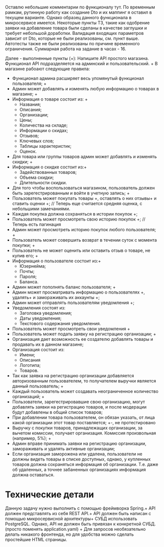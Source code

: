 Оставлю небольшие комментарии по функционалу тут.
По временным рамкам, рутинную работу как создание Dto и их маппинг я оставил в текущем варианте.
Однако образец данного функционала в микросервисе имеется.
Некоторые пункты ТЗ, такие как одобрение заявки на добавление товара были сделаны в качестве заглушки и требует небольшой доработки.
Валидация входящих параметров зависит от Dto, которые не были реализованы, см. пункт выше.
Автотесты также не были реализованы по причине временного ограничения.
Суммарная работа на задание в часах - 16.

Далее - выполненные пункты (+):
Напишите API простого магазина. Функционал API подразделяется на админский и пользовательский. +
В магазине рабоают следующие правила:
- Функционал админа расширяет весь упомянутый функционал пользователя; +
- Админ может добавлять и изменять любую информацию о товарах в магазине; +
- Информация о товаре состоит из: +
    - Названия;
    - Описания;
    - Организации;
    - Цены;
    - Количества на складе;
    - Информации о скидах;
    - Отзывов;
    - Ключевых слов;
    - Таблицы характеристик;
    - Оценок.
- Для товара или группы товаров админ может добавлять и изменять скидки; +
- Информация о скидке состоит из:+
    - Задействованных товаров;
    - Объема скидки;
    - Длительности скидки.
- Для того чтобы воспользоваться магазином, пользователь должен быть зарегестрированным и войти в учетную запись; +
- Пользователь может покупать товары +, оставлять о них отзывы+ и ставить оценки +; // Теперь еще считается средняя оценка, с небольшими замечаниями.
- Каждая покупка должна сохраняться в истории покупок +;
- Пользователь может просмотреть свою историю покупок +; // Теперь есть пагинация
- Админ может просмотреть историю покупок любого пользователя; +
- Пользователь может совершить возврат в течении суток с момента покупки; +
- Пользователь не может оценить или оставить отзыв о товаре, не купив его; +
- Информация о пользователе состоит из:+
    - Юзернейма;
    - Почты;
    - Пароля;
    - Баланса.
- Админ может пополнять баланс пользователя; +
- Админ может просматривать информацию о пользователях +, удалять+ и замораживать их аккаунты +;
- Админ может отправлять пользователям уведомления +;
- Уведомления состоят из:
    - Заголовка уведомления;
    - Даты уведомления;
    - Текстового содержания уведомления.
- Пользователь может просмотреть свои уведомления +
- Пользователь может подать заявку на регистрацию организации; +
- Организация дает возможность ее создателю добавлять товары и продавать их в данном магазине;
- Организация состоит из:
    - Имени;
    - Описания
    - Логотипа;
    - Товаров.
- Так как заявка на регистрацию организации добавляется авторизованным пользователем, то получателем выручки является данный пользователь; +
- Каждый пользователь может создавать неограниченное количество организаций; +
- Пользователи, зарегестрировавшие свою организацию, могут добавлять заявки на регистрацию товаров, и после модерации будут добавлены в общий список товаров;
- При добавлении товара пользователем, он обязан указать, от лица какой организации этот товар поставляется; +-, не протестировано
- Выручку с покупки товаров, принадлежащих организации, за вычетом комиссии, получает организация. Комиссия произвольная (например, 5%); +
- Админ вправе принимать заявки на регистрацию организации, замораживать и удалять активные организации;
- Если организация заморожена или удалена, пользователи не должны видеть товары в списке доступных, однако, у купленных товаров должна сохраняться информация об организации. Т.е. даже об удаленных, а точнее забаненных организациях информация должна оставаться.
# Технические детали
Данную задачу нужно выполнить с помощью фреймворка Spring.+
API должен представлять из себя REST API.+
API должен быть написан с помощью микросервисной архитектуры+
СУБД использовать PostgreSQL. Однако, API не должен быть привязан к конкретной СУБД. (просто поменять application.yaml) +
Для запросов необязательно делать никакого фронтенда, но для удобства можно сделать простейшие HTML страницы.

